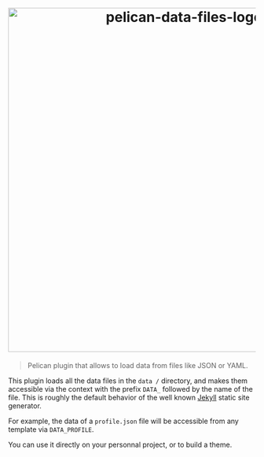 <h1 align="center">
  <br>
    <img src="https://user-images.githubusercontent.com/29121316/99832308-a29d3a80-2b60-11eb-9e44-1ba3438bbe6b.png" alt="pelican-data-files-logo" width="700"></a>
  <br>
</h1>

> Pelican plugin that allows to load data from files like JSON or YAML.

This plugin loads all the data files in the `data /` directory, and makes them accessible via the context with the prefix `DATA_` followed by the name of the file. This is roughly the default behavior of the well known [Jekyll](https://jekyllrb.com/) static site generator.

For example, the data of a `profile.json` file will be accessible from any template via `DATA_PROFILE`.

You can use it directly on your personnal project, or to build a theme.
